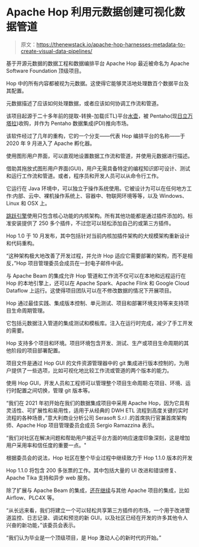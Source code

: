 # Apache Hop 利用元数据创建可视化数据管道

> 原文：<https://thenewstack.io/apache-hop-harnesses-metadata-to-create-visual-data-pipelines/>

基于开源元数据的数据工程和数据编排平台 Apache Hop 最近被命名为 Apache Software Foundation 顶级项目。

Hop 中的所有内容都被视为元数据。这使得它能够灵活地处理数百个数据平台及其配置。

元数据描述了应该如何处理数据，或者应该如何协调工作流和管道。

该项目起源于二十多年前的提取-转换-加载(ETL)平台[水壶](https://www.openhub.net/p/kettle)，被 Pentaho(现[日立万塔拉](https://www.hitachivantara.com/en-us/products/data-management-analytics/pentaho.html))收购，并作为 Pentaho 数据集成(PDI)推向市场。

该软件经过了几年的重构，它的一个分支——代表 Hop 编排平台的名称——于 2020 年 9 月进入了 Apache 孵化器。

使用图形用户界面，可以直观地设置数据工作流和管道，并使用元数据进行描述。

借助其拖放式图形用户界面(GUI)，用户无需具备特定的编程知识即可设计、测试和运行工作流和管道。或者，程序员和开发人员可以从命令行工作。

它运行在 Java 环境中，可以独立于操作系统使用。它被设计为可以在任何地方工作:内部、云中、裸机操作系统上、容器中、物联网环境等等，以及 Windows、Linux 和 OSX 上。

[跳跃引擎](https://github.com/apache/hop)使用只包含核心功能的内核架构。所有其他功能都是通过插件添加的。标准安装提供了 250 多个插件，不过您可以轻松添加自己的或第三方插件。

Hop 1.0 于 10 月发布，其中包括针对当前内核加插件架构的大规模架构重新设计和代码重构。

“这种架构极大地改善了开发过程，并允许 Hop 适应它需要部署的架构，而不是相反，”Hop 项目管理委员会成员在一封电子邮件中说。

与 Apache Beam 的集成允许 Hop 管道和工作流不仅可以在本地和远程运行在 Hop 的本地引擎上，还可以在 Apache Spark、Apache Flink 和 Google Cloud Dataflow 上运行。这使得项目团队可以在不修改数据的情况下开展项目。

Hop 通过最佳实践、集成版本控制、单元测试、项目和部署环境支持等来支持项目生命周期管理。

它包括元数据注入管道的集成测试和模板库。注入在运行时完成，减少了手工开发的需要。

Hop 支持多个项目和环境。项目环境包含开发、测试、生产或项目生命周期的其他阶段的项目部署配置。

项目文件是通过 Hop GUI 的文件资源管理器中的 git 集成进行版本控制的，为用户提供了一些选项，比如可视化地比较工作流或管道的两个版本的能力。

使用 Hop GUI，开发人员和工程师可以管理整个项目生命周期:在项目、环境、运行时配置之间切换，管理 git 版本等。

“我们在 2021 年初开始在我们的数据集成项目中采用 Apache Hop，因为它具有灵活性、可扩展性和易用性，适用于从经典的 DWH ETL 流程到高度关键的实时流程的各种场景，”意大利商业分析公司 Serasoft S.r.l .的首席执行官兼首席架构师、Apache Hop 项目管理委员会成员 Sergio Ramazzina 表示。

“我们对社区在解决问题和帮助用户接近平台方面的响应速度印象深刻，这是增加用户采用率和信任度的重要一点。"

根据委员会的说法，Hop 社区在整个毕业过程中继续致力于 Hop 1.1.0 版本的开发

Hop 1.1.0 将包含 200 多张票的工作。其中包括大量的 UI 改进和错误修复、Apache Tika 支持和异步 web 服务。

除了扩展与 Apache Beam 的集成，[还在继续](https://hop.apache.org/docs/roadmap/)与其他 Apache 项目的集成，比如 Airflow、PLC4X 等。

“从长远来看，我们将建立一个可以轻松共享第三方插件的市场，一个用于改进管道监控、日志记录、调试和预览的新 GUI，以及社区已经在开发的许多其他令人兴奋的新功能，”该委员会表示。

“我们认为毕业是一个顶级项目，是 Hop 激动人心的新时代的开始。”

<svg xmlns:xlink="http://www.w3.org/1999/xlink" viewBox="0 0 68 31" version="1.1"><title>Group</title> <desc>Created with Sketch.</desc></svg>